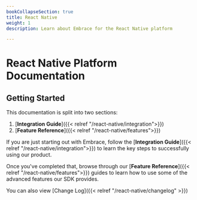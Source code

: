 ```yaml
---
bookCollapseSection: true
title: React Native
weight: 1
description: Learn about Embrace for the React Native platform

---
```

# React Native Platform Documentation

## Getting Started

This documentation is split into two sections:

1. \[**Integration Guide**\]({{< relref "/react-native/integration">}})
2. \[**Feature Reference**\]({{< relref "/react-native/features">}})

If you are just starting out with Embrace, follow the \[**Integration Guide**\]({{< relref "/react-native/integration">}}) to learn
the key steps to successfully using our product.

Once you've completed that, browse through our \[**Feature Reference**\]({{< relref "/react-native/features">}}) guides to learn how
to use some of the advanced features our SDK provides.

You can also view [Change Log]({{< relref "/react-native/changelog" >}})